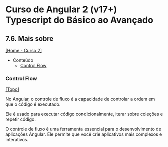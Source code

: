 # Curso de Angular 2 (v17+) Typescript do Básico ao Avançado

## 7.6. Mais sobre
[[Home - Curso 2]](../../README.md#curso-2)<br />

- Conteúdo
  - [Control Flow](#control-flow)

### Control Flow
[[Topo]](#)<br />

No Angular, o controle de fluxo é a capacidade de controlar a ordem em que o código é executado.

Ele é usado para executar código condicionalmente, iterar sobre coleções e repetir código.

O controle de fluxo é uma ferramenta essencial para o desenvolvimento de aplicações Angular. Ele permite que você crie aplicativos mais complexos e interativos.
